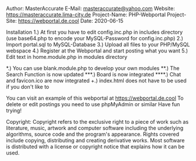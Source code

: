 Author:       MasterAccurate
E-Mail:       masteraccurate@yahoo.com
Website:      https://masteraccurate.lima-city.de
Project-Name: PHP-Webportal
Project-Site: https://webportal.de.cool
Date:         2020-06-15

Installation
1.) At first you have to edit config.inc.php in includes directory
	(use base64.php to encode your MySQL-Password for config.inc.php)
2.) Import portal.sql to MySQL-Database
3.) Upload all files to your PHP/MySQL webspace
4.) Register at the Webportal and start posting what you want
5.) Edit text in home.module.php in modules directory

*.) You can use blank.module.php to develop your own modules
**.) The Search Function is now updated
***.) Board is now integrated
****.) Chat and favicon.ico are now integrated
+.) index.html does not have to be used if you don't like to

You can visit an example of this webportal at https://webportal.de.cool
To delete or edit postings you need to use phpMyAdmin or similar
Have fun trying!

Copyright:
Copyright refers to the exclusive right to
a piece of work such as literature, music,
artwork and computer software including the
underlying algorithms, source code and the
program's appearance. Rights covered include
copying, distributing and creating
derivative works. Most software is
distributed with a license or copyright
notice that explains how it can be used.